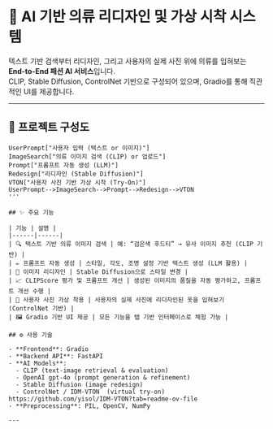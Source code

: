# 👕 AI 기반 의류 리디자인 및 가상 시착 시스템

텍스트 기반 검색부터 리디자인, 그리고 사용자의 실제 사진 위에 의류를 입혀보는 **End-to-End 패션 AI 서비스**입니다.  
CLIP, Stable Diffusion, ControlNet 기반으로 구성되어 있으며, Gradio를 통해 직관적인 UI를 제공합니다.

---

## 🧩 프로젝트 구성도
```mermaid
UserPrompt["사용자 입력 (텍스트 or 이미지)"]
ImageSearch["의류 이미지 검색 (CLIP) or 업로드"]
Prompt["프롬프트 자동 생성 (LLM)"]
Redesign["리디자인 (Stable Diffusion)"]
VTON["사용자 사진 기반 가상 시착 (Try-On)"]
UserPrompt-->ImageSearch-->Prompt-->Redesign-->VTON
'''

## ✨ 주요 기능

| 기능 | 설명 |
|------|------|
| 🔍 텍스트 기반 의류 이미지 검색 | 예: “검은색 후드티” → 유사 이미지 추천 (CLIP 기반) |
| ✏️ 프롬프트 자동 생성 | 스타일, 각도, 조명 설정 기반 텍스트 생성 (LLM 활용) |
| 🎨 이미지 리디자인 | Stable Diffusion으로 스타일 변경 |
| 📈 CLIPScore 평가 및 프롬프트 개선 | 생성된 이미지의 품질을 자동 평가하고, 프롬프트 개선 수행 |
| 🧍 사용자 사진 가상 착용 | 사용자의 실제 사진에 리디자인된 옷을 입혀보기 (ControlNet 기반) |
| 🖼️ Gradio 기반 UI 제공 | 모든 기능을 탭 기반 인터페이스로 체험 가능 |

## ⚙️ 사용 기술

- **Frontend**: Gradio
- **Backend API**: FastAPI
- **AI Models**:
  - CLIP (text-image retrieval & evaluation)
  - OpenAI gpt-4o (prompt generation & refinement)
  - Stable Diffusion (image redesign)
  - ControlNet / IDM-VTON  (virtual try-on) https://github.com/yisol/IDM-VTON?tab=readme-ov-file 
- **Preprocessing**: PIL, OpenCV, NumPy

---